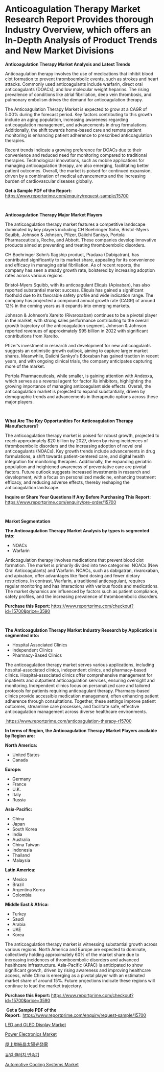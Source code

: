 <p><h1>Anticoagulation Therapy Market Research Report Provides thorough Industry Overview, which offers an In-Depth Analysis of Product Trends and New Market Divisions</h1></p><p><strong>Anticoagulation Therapy Market Analysis and Latest Trends</strong></p>
<p><p>Anticoagulation therapy involves the use of medications that inhibit blood clot formation to prevent thromboembolic events, such as strokes and heart attacks. Commonly used anticoagulants include warfarin, direct oral anticoagulants (DOACs), and low molecular weight heparins. The rising prevalence of conditions like atrial fibrillation, deep vein thrombosis, and pulmonary embolism drives the demand for anticoagulation therapy.</p><p>The Anticoagulation Therapy Market is expected to grow at a CAGR of 5.00% during the forecast period. Key factors contributing to this growth include an aging population, increasing awareness regarding anticoagulation management, and advancements in drug formulations. Additionally, the shift towards home-based care and remote patient monitoring is enhancing patient adherence to prescribed anticoagulation therapies. </p><p>Recent trends indicate a growing preference for DOACs due to their convenience and reduced need for monitoring compared to traditional therapies. Technological innovations, such as mobile applications for managing anticoagulation therapy, are also emerging, facilitating better patient outcomes. Overall, the market is poised for continued expansion, driven by a combination of medical advancements and the increasing burden of cardiovascular diseases globally.</p></p>
<p><strong>Get a Sample PDF of the Report:&nbsp;</strong> <a href="https://www.reportprime.com/enquiry/request-sample/15700">https://www.reportprime.com/enquiry/request-sample/15700</a></p>
<p>&nbsp;</p>
<p><strong>Anticoagulation Therapy Major Market Players</strong></p>
<p><p>The anticoagulation therapy market features a competitive landscape dominated by key players including CH Boehringer Sohn, Bristol-Myers Squibb, Johnson & Johnson, Pfizer, Daiichi Sankyo, Portola Pharmaceuticals, Roche, and Abbott. These companies develop innovative products aimed at preventing and treating thromboembolic disorders.</p><p>CH Boehringer Sohn’s flagship product, Pradaxa (Dabigatran), has contributed significantly to its market share, appealing for its convenience and efficacy in managing atrial fibrillation. As of recent reports, the company has seen a steady growth rate, bolstered by increasing adoption rates across various regions.</p><p>Bristol-Myers Squibb, with its anticoagulant Eliquis (Apixaban), has also reported substantial market success. Eliquis has gained a significant foothold due to its favorable safety profile and wide indication range. The company has projected a compound annual growth rate (CAGR) of around 12% in the coming years as it expands into emerging markets.</p><p>Johnson & Johnson’s Xarelto (Rivaroxaban) continues to be a pivotal player in the market, with strong sales performance contributing to the overall growth trajectory of the anticoagulation segment. Johnson & Johnson reported revenues of approximately $95 billion in 2022 with significant contributions from Xarelto.</p><p>Pfizer’s investment in research and development for new anticoagulants suggests an optimistic growth outlook, aiming to capture larger market shares. Meanwhile, Daiichi Sankyo's Edoxaban has gained traction in recent years, and with ongoing clinical trials, the company anticipates capturing more of the market.</p><p>Portola Pharmaceuticals, while smaller, is gaining attention with Andexxa, which serves as a reversal agent for factor Xa inhibitors, highlighting the growing importance of managing anticoagulant side effects. Overall, the anticoagulation market is projected to expand substantially, driven by demographic trends and advancements in therapeutic options across these major players.</p></p>
<p>&nbsp;</p>
<p><strong>What Are The Key Opportunities For Anticoagulation Therapy Manufacturers?</strong></p>
<p><p>The anticoagulation therapy market is poised for robust growth, projected to reach approximately $20 billion by 2027, driven by rising incidences of thromboembolic disorders and the increasing adoption of novel oral anticoagulants (NOACs). Key growth trends include advancements in drug formulations, a shift towards patient-centered care, and digital health integration for monitoring therapies. Additionally, the expanding geriatric population and heightened awareness of preventative care are pivotal factors. Future outlook suggests increased investments in research and development, with a focus on personalized medicine, enhancing treatment efficacy, and reducing adverse effects, thereby reshaping the anticoagulation landscape.</p></p>
<p><strong>Inquire or Share Your Questions If Any Before Purchasing This Report:</strong> <a href="https://www.reportprime.com/enquiry/pre-order/15700">https://www.reportprime.com/enquiry/pre-order/15700</a></p>
<p>&nbsp;</p>
<p><strong>Market Segmentation</strong></p>
<p><strong>The Anticoagulation Therapy Market Analysis by types is segmented into:</strong></p>
<p><ul><li>NOACs</li><li>Warfarin</li></ul></p>
<p><p>Anticoagulation therapy involves medications that prevent blood clot formation. The market is primarily divided into two categories: NOACs (New Oral Anticoagulants) and Warfarin. NOACs, such as dabigatran, rivaroxaban, and apixaban, offer advantages like fixed dosing and fewer dietary restrictions. In contrast, Warfarin, a traditional anticoagulant, requires regular monitoring and has interactions with various foods and medications. The market dynamics are influenced by factors such as patient compliance, safety profiles, and the increasing prevalence of thromboembolic disorders.</p></p>
<p><strong>Purchase this Report:&nbsp;</strong><a href="https://www.reportprime.com/checkout?id=15700&price=3590">https://www.reportprime.com/checkout?id=15700&price=3590</a></p>
<p>&nbsp;</p>
<p><strong>The Anticoagulation Therapy Market Industry Research by Application is segmented into:</strong></p>
<p><ul><li>Hospital Associated Clinics</li><li>Independent Clinics</li><li>Pharmacy-Based Clinics</li></ul></p>
<p><p>The anticoagulation therapy market serves various applications, including hospital-associated clinics, independent clinics, and pharmacy-based clinics. Hospital-associated clinics offer comprehensive management for inpatients and outpatient anticoagulation services, ensuring oversight and monitoring. Independent clinics focus on personalized care and tailored protocols for patients requiring anticoagulant therapy. Pharmacy-based clinics provide accessible medication management, often enhancing patient adherence through consultations. Together, these settings improve patient outcomes, streamline care processes, and facilitate safe, effective anticoagulation management across diverse healthcare environments.</p></p>
<p><a href="https://www.reportprime.com/anticoagulation-therapy-r15700">&nbsp;https://www.reportprime.com/anticoagulation-therapy-r15700</a></p>
<p><strong>In terms of Region, the Anticoagulation Therapy Market Players available by Region are:</strong></p>
<p>
    <p> <strong> North America: </strong>
        <ul>
            <li>United States</li>
            <li>Canada</li>
        </ul>
        </p> 
    <p> <strong> Europe: </strong>
        <ul>
            <li>Germany</li>
            <li>France</li>
            <li>U.K.</li>
            <li>Italy</li>
            <li>Russia</li>
        </ul>
        </p> 
    <p> <strong> Asia-Pacific: </strong>
        <ul>
            <li>China</li>
            <li>Japan</li>
            <li>South Korea</li>
            <li>India</li>
            <li>Australia</li>
            <li>China Taiwan</li>
            <li>Indonesia</li>
            <li>Thailand</li>
            <li>Malaysia</li>
        </ul>
        </p> 
    <p> <strong> Latin America: </strong>
        <ul>
            <li>Mexico</li>
            <li>Brazil</li>
            <li>Argentina Korea</li>
            <li>Colombia</li>
        </ul>
        </p> 
    <p> <strong> Middle East & Africa: </strong>
        <ul>
            <li>Turkey</li>
            <li>Saudi</li>
            <li>Arabia</li>
            <li>UAE</li>
            <li>Korea</li>
        </ul>
    </p>
    </p>
<p><p>The anticoagulation therapy market is witnessing substantial growth across various regions. North America and Europe are expected to dominate, collectively holding approximately 60% of the market share due to increasing incidences of thromboembolic disorders and advanced healthcare infrastructure. Asia-Pacific (APAC) is anticipated to show significant growth, driven by rising awareness and improving healthcare access, while China is emerging as a pivotal player with an estimated market share of around 15%. Future projections indicate these regions will continue to lead the market trajectory.</p></p>
<p><strong>Purchase this Report: </strong><a href="https://www.reportprime.com/checkout?id=15700&price=3590">https://www.reportprime.com/checkout?id=15700&price=3590</a></p>
<p>&nbsp;<strong>Get a Sample PDF of the Report:&nbsp;&nbsp;</strong><a href="https://www.reportprime.com/enquiry/request-sample/15700">https://www.reportprime.com/enquiry/request-sample/15700</a></p>
<p><strong></strong></p>
<p><p><a href="https://medium.com/@laurenhowell65/this-report-aims-to-provide-a-comprehensive-presentation-of-the-global-market-for-led-and-oled-81f938a30a9b">LED and OLED Display Market</a></p><p><a href="https://github.com/carengczpoe/Market-Research-Report-List-1/blob/main/power-electronics-market.md">Power Electronics Market</a></p><p><a href="https://medium.com/@gregoriookeefe2023/%E3%82%B0%E3%83%AD%E3%83%BC%E3%83%90%E3%83%AB%E5%B1%8B%E6%A0%B9%E4%B8%8A%E5%8D%98%E7%B5%90%E6%99%B6%E5%A4%AA%E9%99%BD%E5%85%89%E7%99%BA%E9%9B%BB%E5%B8%82%E5%A0%B4%E3%81%AE%E3%83%88%E3%83%AC%E3%83%B3%E3%83%89%E3%81%A8%E5%9C%B0%E5%9F%9F-%E3%82%BF%E3%82%A4%E3%83%97-40-450w-450-540w-%E3%81%9D%E3%81%AE%E4%BB%96-%E3%81%8A%E3%82%88%E3%81%B3%E7%94%A8%E9%80%94-%E4%BD%8F%E5%AE%85-%E5%95%86%E6%A5%AD-%E3%81%AB%E3%82%88%E3%82%8B%E6%88%90%E9%95%B7%E6%A9%9F%E4%BC%9A%E3%81%AE%E8%A9%95%E4%BE%A1-d36244caa2ed">屋上単結晶太陽光発電</a></p><p><a href="https://medium.com/@marielesch2023/%EC%84%B8%EA%B3%84-dual-clutch-transmissions-market-%EC%9D%80-2024%EC%97%90%EC%84%9C-2031%EB%A1%9C-%EC%97%B0%ED%8F%89%EA%B7%A0-%EC%A6%9D%EA%B0%80%EC%9C%A8%EC%9D%84-%EB%B3%B4%EC%9D%BC-%EA%B2%83%EC%9C%BC%EB%A1%9C-%EC%98%88%EC%83%81%EB%90%A9%EB%8B%88%EB%8B%A4-a11f0a774a3d">듀얼 클러치 변속기</a></p><p><a href="https://issuu.com/reportprime-2/docs/automotive-cooling-systems-market-s_99526ed3e00397">Automotive Cooling Systems Market</a></p></p>